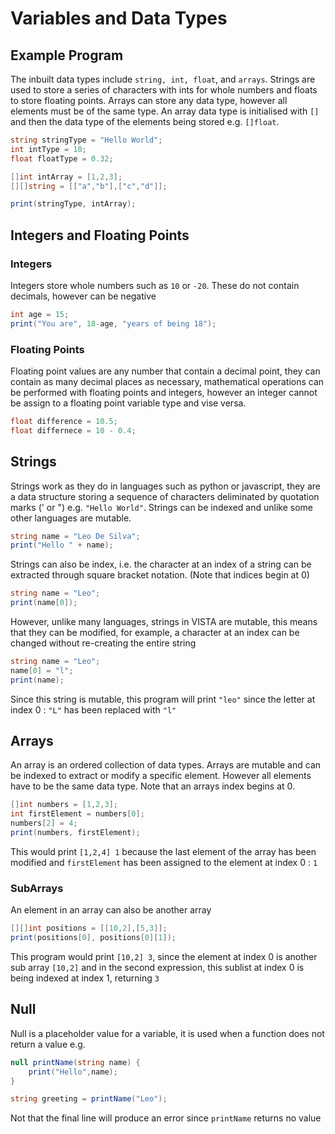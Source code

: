 # Variables and Data Types

## Example Program

The inbuilt data types include `string, int, float`, and `arrays`. Strings are used to store a series of characters with ints for whole numbers and floats to store floating points. Arrays can store any data type, however all elements must be of the same type. An array data type is initialised with `[]` and then the data type of the elements being stored e.g. `[]float`.

```csharp
string stringType = "Hello World";
int intType = 10;
float floatType = 0.32;

[]int intArray = [1,2,3];
[][]string = [["a","b"],["c","d"]];

print(stringType, intArray);
```

## Integers and Floating Points

### Integers

Integers store whole numbers such as `10` or `-20`. These do not contain decimals, however can be negative

```csharp
int age = 15;
print("You are", 18-age, "years of being 18");
```

### Floating Points

Floating point values are any number that contain a decimal point, they can contain as many decimal places as necessary, mathematical operations can be performed with floating points and integers, however an integer cannot be assign to a floating point variable type and vise versa.

```csharp
float difference = 10.5;
float differnece = 10 - 0.4;
```

## Strings

Strings work as they do in languages such as python or javascript, they are a data structure storing a sequence of characters deliminated by quotation marks (' or ") e.g. `"Hello World"`. Strings can be indexed and unlike some other languages are mutable.

```csharp
string name = "Leo De Silva";
print("Hello " + name); 
```

Strings can also be index, i.e. the character at an index of a string can be extracted through square bracket notation. (Note that indices begin at 0)

```csharp
string name = "Leo";
print(name[0]);
```

However, unlike many languages, strings in VISTA are mutable, this means that they can be modified, for example, a character at an index can be changed without re-creating the entire string

```csharp
string name = "Leo";
name[0] = "l";
print(name);
```

Since this string is mutable, this program will print `"leo"` since the letter at index 0 : `"L"` has been replaced with `"l"`

## Arrays

An array is an ordered collection of data types. Arrays are mutable and can be indexed to extract or modify a specific element. However all elements have to be the same data type. Note that an arrays index begins at 0.

```csharp
[]int numbers = [1,2,3];
int firstElement = numbers[0];
numbers[2] = 4;
print(numbers, firstElement);
```

This would print `[1,2,4] 1` because the last element of the array has been modified and `firstElement` has been assigned to the element at index 0 : `1`

### SubArrays

An element in an array can also be another array

```csharp
[][]int positions = [[10,2],[5,3]];
print(positions[0], positions[0][1]);
```

This program would print `[10,2] 3`, since the element at index 0 is another sub array `[10,2]` and in the second expression, this sublist at index 0 is being indexed at index 1, returning `3`

## Null

Null is a placeholder value for a variable, it is used when a function does not return a value e.g.

```csharp
null printName(string name) {
    print("Hello",name);
}

string greeting = printName("Leo");
```

Not that the final line will produce an error since `printName` returns no value
